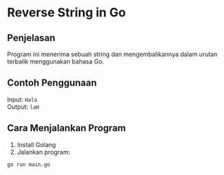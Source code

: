 # Reverse String in Go

## Penjelasan
Program ini menerima sebuah string dan mengembalikannya dalam urutan terbalik menggunakan bahasa Go.

## Contoh Penggunaan
Input: `Halo`  
Output: `laH`

## Cara Menjalankan Program
1. Install Golang
2. Jalankan program:
```bash
go run main.go
